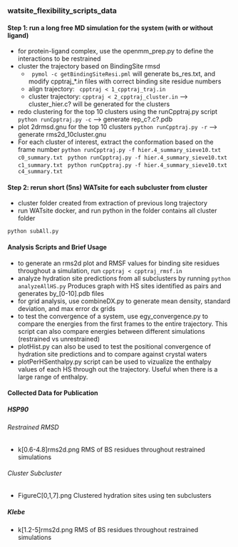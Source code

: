 ### watsite_flexibility_scripts_data

#### Step 1: run a long free MD simulation for the system (with or without ligand)
* for protein-ligand complex, use the openmm_prep.py to define the interactions to be restrained
* cluster the trajectory based on BindingSite rmsd
  * ``` pymol -c getBindingSiteResi.pml``` will generate bs_res.txt, and modify cpptraj_\*.in files with correct binding site residue numbers
  * align trajectory: ``` cpptraj < 1_cpptraj_traj.in```
  * cluster trajectory: ``` cpptraj < 2_cpptraj_cluster.in ``` --> cluster_hier.c? will be generated for the clusters
* redo clustering for the top 10 clusters using the runCpptraj.py script
```python runCpptraj.py -c``` --> generate rep_c?.c?.pdb
* plot 2drmsd.gnu for the top 10 clusters
```python runCpptraj.py -r``` --> generate rms2d_10cluster.gnu
* For each cluster of interest, extract the conformation based on the frame number 
```python runCpptraj.py -f hier.4_summary_sieve10.txt c0_summary.txt ```
```python runCpptraj.py -f hier.4_summary_sieve10.txt c1_summary.txt ```
```python runCpptraj.py -f hier.4_summary_sieve10.txt c4_summary.txt ```

#### Step 2: rerun short (5ns) WATsite for each subcluster from cluster
* cluster folder created from extraction of previous long trajectory
* run WATsite docker, and run python in the folder contains all cluster folder
```
python subAll.py
```

#### Analysis Scripts and Brief Usage
* to generate an rms2d plot and RMSF values for binding site residues throughout a simulation, run  ``` cpptraj < cpptraj_rmsf.in ```
* analyze hydration site predictions from all subclusters by running ``` python analyzeAllHS.py ``` Produces graph with HS sites identified as pairs and generates by_[0-10].pdb files
* for grid analysis, use combineDX.py to generate mean density, standard deviation, and max error dx grids
* to test the convergence of a system, use egy_convergence.py to compare the energies from the first frames to the entire trajectory. This script can also compare energies between different simulations (restrained vs unrestrained)
* plotHist.py can also be used to test the positional convergence of hydration site predictions and to compare against crystal waters
* plotPerHSenthalpy.py script can be used to vizualize the enthalpy values of each HS through out the trajectory. Useful when there is a large range of enthalpy.

#### Collected Data for Publication
##### HSP90
###### Restrained RMSD
* k[0.6-4.8]rms2d.png RMS of BS residues throughout restrained simulations

###### Cluster Subcluster
* FigureC[0,1,7].png Clustered hydration sites using ten subclusters

##### Klebe
* k[1.2-5]rms2d.png RMS of BS residues throughout restrained simulations